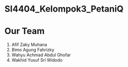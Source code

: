 # SI4404_Kelompok3_PetaniQ

# Our Team
1. Afif Zaky Muhana
2. Bimo Agung Fahrizky
3. Wahyu Achmad Abdul Ghofar
4. Wakhid Yusuf Sri Widodo